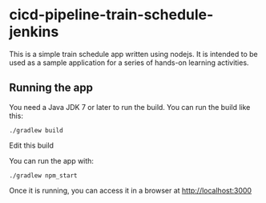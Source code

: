 # cicd-pipeline-train-schedule-jenkins

This is a simple train schedule app written using nodejs. It is intended to be used as a sample application for a series of hands-on learning activities.

## Running the app

You need a Java JDK 7 or later to run the build. You can run the build like this:

    ./gradlew build
    
Edit this build

You can run the app with:

    ./gradlew npm_start

Once it is running, you can access it in a browser at [http://localhost:3000](http://localhost:3000)
